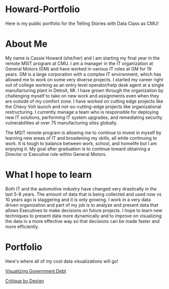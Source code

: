 # Howard-Portfolio
Here is my public portfolio for the Telling Stories with Data Class as CMU! 

# About Me
My name is Cassie Howard (she/her) and I am starting my final year in the remote MSIT program at CMU.  I am a manager in the IT organization at General Motors (GM) and have worked in various IT roles at GM for 19 years.  GM is a large corporation with a complex IT environment, which has allowed me to work on some very diverse projects.  I started my career right out of college working as an entry level operator/help desk agent at a single manufacturing plant in Detroit, MI.   I have grown through the organization by challenging myself to take on new work and assignments even when they are outside of my comfort zone.  I have worked on cutting edge projects like the Chevy Volt launch and not-so-cutting-edge projects like organizational restructuring.  I currently manage a team who is responsible for deploying new IT solutions, performing IT system upgrades, and remediating security vulnerabilities at over 75 manufacturing sites globally.

The MSIT remote program is allowing me to continue to invest in myself by learning new areas of IT and broadening my skills, all while continuing to work.  It is tough to balance between work, school, and homelife but I am enjoying it.  My goal after graduation is to continue toward obtaining a Director or Executive role within General Motors.

# What I hope to learn
Both IT and the automotive industry have changed very drastically in the last 5-8 years.  The amount of data that is being collected and used now vs 10 years ago is staggering and it is only growing.  I work in a very data driven organization and part of my job is to analyze and present data that allows Executives to make decisions on future projects.  I hope to learn new techniques to present data more dynamically and to improve on visualizing the data in a more effective way so that decisions can be made faster and more efficiently.    

# Portfolio
Here's where all of my cool data visualizations will go!

[Visualizing Government Debt](/dataviz2.md)

[Critique by Design](/dataviz3.md)
